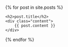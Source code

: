 {% for post in site.posts %}

    <h2>post.title</h2>
    <div class="content">
        {{ post.content }}
    </div>

{% endfor %}
